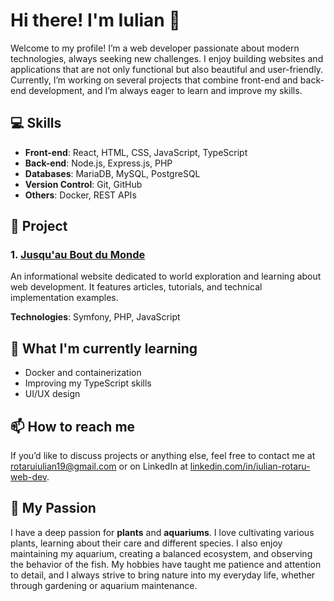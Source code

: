 # Hi there! I'm Iulian 👋

Welcome to my profile! I’m a web developer passionate about modern technologies, always seeking new challenges. I enjoy building websites and applications that are not only functional but also beautiful and user-friendly. Currently, I’m working on several projects that combine front-end and back-end development, and I’m always eager to learn and improve my skills.

## 💻 Skills

- **Front-end**: React, HTML, CSS, JavaScript, TypeScript
- **Back-end**: Node.js, Express.js, PHP
- **Databases**: MariaDB, MySQL, PostgreSQL
- **Version Control**: Git, GitHub
- **Others**: Docker, REST APIs

## 📂 Project

### 1. **[Jusqu'au Bout du Monde](https://github.com/Iulian2023/Projet_Blog)**
   An informational website dedicated to world exploration and learning about web development. It features articles, tutorials, and technical implementation examples.
   
   **Technologies**: Symfony, PHP, JavaScript

## 🌱 What I'm currently learning

- Docker and containerization
- Improving my TypeScript skills
- UI/UX design

## 📫 How to reach me

If you’d like to discuss projects or anything else, feel free to contact me at [rotaruiulian19@gmail.com](mailto:rotaruiulian19@gmail.com) or on LinkedIn at [linkedin.com/in/iulian-rotaru-web-dev](https://www.linkedin.com/in/iulian-rotaru-web-dev/).


## 🔧 My Passion

I have a deep passion for **plants** and **aquariums**. I love cultivating various plants, learning about their care and different species. 
I also enjoy maintaining my aquarium, creating a balanced ecosystem, and observing the behavior of the fish. 
My hobbies have taught me patience and attention to detail, and I always strive to bring nature into my everyday life, whether through gardening or aquarium maintenance.
